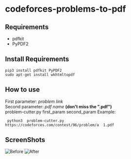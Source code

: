 # codeforces-problems-to-pdf
## Requirements
- pdfkit
- PyPDF2
## Install Requirements 
```shell
pip3 install pdfkit PyPDF2
sudo apt-get install wkhtmltopdf
```
## How to use
First parameter: *problem link* <br>
Second parameter: *pdf name*  **(don't miss the ".pdf")** <br>
problem-cutter.py first_param second_param
Example: <br>
```shell
 python3  problem-cutter.py  https://codeforces.com/contest/96/problem/a  1.pdf
```
## ScreenShots
![Before](https://i.imgur.com/mbeRm83.png)
![After](https://i.imgur.com/HXW3ziE.png)
